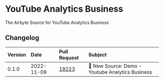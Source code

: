 # YouTube Analytics Business

The Airbyte Source for YouTube Analytics Business

## Changelog

| Version | Date       | Pull Request                                             | Subject                                          |
| :------ | :--------- | :------------------------------------------------------- | :----------------------------------------------- |
| 0.1.0   | 2022-11-09 | [19223](https://github.com/airbytehq/airbyte/pull/19223) | 🎉 New Source: Demo - Youtube Analytics Business |
